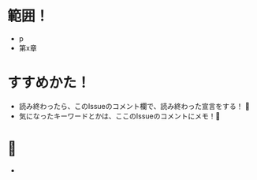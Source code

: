 # 範囲！
* p 
* 第x章 

# すすめかた！
* 読み終わったら、このIssueのコメント欄で、読み終わった宣言をする！ 🎉 
* 気になったキーワードとかは、ここのIssueのコメントにメモ！:memo: 

# 💬 
* 
